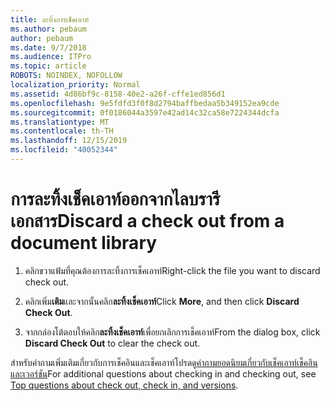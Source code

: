 ```yaml
---
title: ละทิ้งการเช็คเอาท์
ms.author: pebaum
author: pebaum
ms.date: 9/7/2018
ms.audience: ITPro
ms.topic: article
ROBOTS: NOINDEX, NOFOLLOW
localization_priority: Normal
ms.assetid: 4d86bf9c-8158-40e2-a26f-cffe1ed856d1
ms.openlocfilehash: 9e5fdfd3f0f8d2794baffbedaa5b349152ea9cde
ms.sourcegitcommit: 0f0186044a3597e42ad14c32ca58e7224344dcfa
ms.translationtype: MT
ms.contentlocale: th-TH
ms.lasthandoff: 12/15/2019
ms.locfileid: "40052344"
---
```

# <a name="discard-a-check-out-from-a-document-library"></a><span data-ttu-id="da775-102">การละทิ้งเช็คเอาท์ออกจากไลบรารีเอกสาร</span><span class="sxs-lookup"><span data-stu-id="da775-102">Discard a check out from a document library</span></span>

1. <span data-ttu-id="da775-103">คลิกขวาแฟ้มที่คุณต้องการละทิ้งการเช็คเอาท์</span><span class="sxs-lookup"><span data-stu-id="da775-103">Right-click the file you want to discard check out.</span></span>
    
2. <span data-ttu-id="da775-104">คลิกเพิ่ม**เติม**และจากนั้นคลิก**ละทิ้งเช็คเอาท์**</span><span class="sxs-lookup"><span data-stu-id="da775-104">Click **More**, and then click **Discard Check Out**.</span></span> 
    
3. <span data-ttu-id="da775-105">จากกล่องโต้ตอบให้คลิก**ละทิ้งเช็คเอาท์**เพื่อยกเลิกการเช็คเอาท์</span><span class="sxs-lookup"><span data-stu-id="da775-105">From the dialog box, click **Discard Check Out** to clear the check out.</span></span> 
    
<span data-ttu-id="da775-106">สำหรับคำถามเพิ่มเติมเกี่ยวกับการเช็คอินและเช็คเอาท์โปรดดู[คำถามยอดนิยมเกี่ยวกับเช็คเอาท์เช็คอินและเวอร์ชัน](https://go.microsoft.com/fwlink/?linkid=2018786)</span><span class="sxs-lookup"><span data-stu-id="da775-106">For additional questions about checking in and checking out, see [Top questions about check out, check in, and versions](https://go.microsoft.com/fwlink/?linkid=2018786).</span></span>
  

